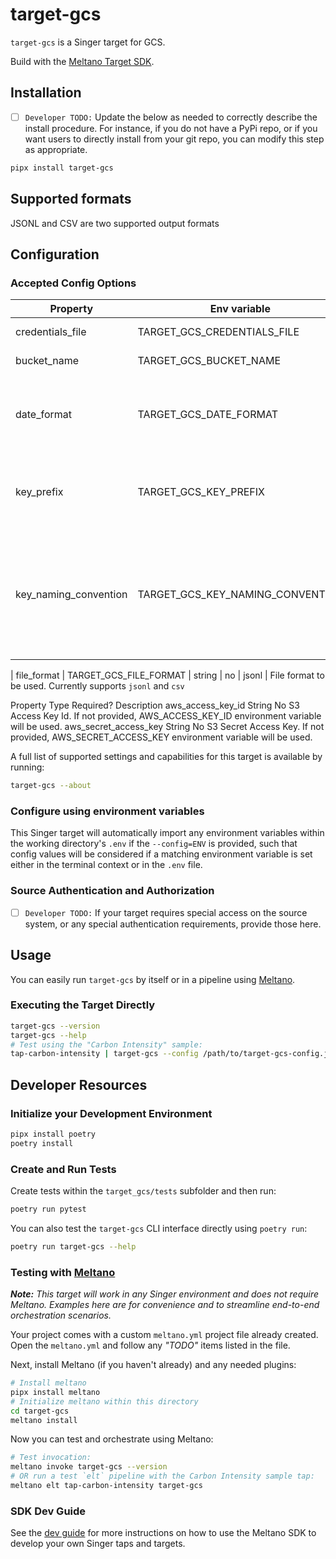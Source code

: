 # target-gcs

`target-gcs` is a Singer target for GCS.

Build with the [Meltano Target SDK](https://sdk.meltano.com).

## Installation

- [ ] `Developer TODO:` Update the below as needed to correctly describe the install procedure. For instance, if you do not have a PyPi repo, or if you want users to directly install from your git repo, you can modify this step as appropriate.

```bash
pipx install target-gcs
```

## Supported formats

JSONL and CSV are two supported output formats

## Configuration

### Accepted Config Options

| Property              | Env variable                     | Type   | Required | Default       | Description                                                                                                                                                                                                                                                                                      |
| --------------------- | -------------------------------- | ------ | -------- | ------------- | ------------------------------------------------------------------------------------------------------------------------------------------------------------------------------------------------------------------------------------------------------------------------------------------------ |
| credentials_file      | TARGET_GCS_CREDENTIALS_FILE      | string | yes      | None          | Path to the google cloud credentials file                                                                                                                                                                                                                                                        |
| bucket_name           | TARGET_GCS_BUCKET_NAME           | string | yes      | n/a           | The name of the GCS bucket                                                                                                                                                                                                                                                                       |
| date_format           | TARGET_GCS_DATE_FORMAT           | string | no       | %Y-%m-%d      | If `{date}` token is used in key_naming_convention, the date will be formatted with this format string                                                                                                                                                                                           |
| key_prefix            | TARGET_GCS_KEY_PREFIX            | string | no       | None          | A static prefix before the generated key names. If this and `key_naming_convention` are both provided, they will be combined.                                                                                                                                                                    |
| key_naming_convention | TARGET_GCS_KEY_NAMING_CONVENTION | string | no       | `{timestamp}` | A prefix to add to the beginning of uploaded files. The following tokens are supported: `date`, `stream`, and `timestamp`. The date format in `date_format` will be used based on [python date format codes](https://docs.python.org/3/library/datetime.html#strftime-and-strptime-format-codes) |

| file_format            | TARGET_GCS_FILE_FORMAT            | string | no       | jsonl          | File format to be used. Currently supports `jsonl` and `csv`

Property Type Required? Description
aws_access_key_id String No S3 Access Key Id. If not provided, AWS_ACCESS_KEY_ID environment variable will be used.
aws_secret_access_key String No S3 Secret Access Key. If not provided, AWS_SECRET_ACCESS_KEY environment variable will be used.

A full list of supported settings and capabilities for this
target is available by running:

```bash
target-gcs --about
```

### Configure using environment variables

This Singer target will automatically import any environment variables within the working directory's
`.env` if the `--config=ENV` is provided, such that config values will be considered if a matching
environment variable is set either in the terminal context or in the `.env` file.

### Source Authentication and Authorization

- [ ] `Developer TODO:` If your target requires special access on the source system, or any special authentication requirements, provide those here.

## Usage

You can easily run `target-gcs` by itself or in a pipeline using [Meltano](https://meltano.com/).

### Executing the Target Directly

```bash
target-gcs --version
target-gcs --help
# Test using the "Carbon Intensity" sample:
tap-carbon-intensity | target-gcs --config /path/to/target-gcs-config.json
```

## Developer Resources

### Initialize your Development Environment

```bash
pipx install poetry
poetry install
```

### Create and Run Tests

Create tests within the `target_gcs/tests` subfolder and
then run:

```bash
poetry run pytest
```

You can also test the `target-gcs` CLI interface directly using `poetry run`:

```bash
poetry run target-gcs --help
```

### Testing with [Meltano](https://meltano.com/)

_**Note:** This target will work in any Singer environment and does not require Meltano.
Examples here are for convenience and to streamline end-to-end orchestration scenarios._

Your project comes with a custom `meltano.yml` project file already created. Open the `meltano.yml` and follow any _"TODO"_ items listed in
the file.

Next, install Meltano (if you haven't already) and any needed plugins:

```bash
# Install meltano
pipx install meltano
# Initialize meltano within this directory
cd target-gcs
meltano install
```

Now you can test and orchestrate using Meltano:

```bash
# Test invocation:
meltano invoke target-gcs --version
# OR run a test `elt` pipeline with the Carbon Intensity sample tap:
meltano elt tap-carbon-intensity target-gcs
```

### SDK Dev Guide

See the [dev guide](https://sdk.meltano.com/en/latest/dev_guide.html) for more instructions on how to use the Meltano SDK to
develop your own Singer taps and targets.
